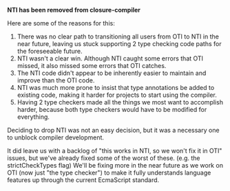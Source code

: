 **NTI has been removed from closure-compiler**

Here are some of the reasons for this:
1. There was no clear path to transitioning all users from OTI to NTI in the near future,
   leaving us stuck supporting 2 type checking code paths for the foreseeable future.
2. NTI wasn't a clear win.
   Although NTI caught some errors that OTI missed, it also missed some errors that OTI catches.
3. The NTI code didn't appear to be inherently easier to maintain and improve than the OTI code.
4. NTI was much more prone to insist that type annotations be added to existing code,
   making it harder for projects to start using the compiler.
5. Having 2 type checkers made all the things we most want to accomplish harder,
   because both type checkers would have to be modified for everything.

Deciding to drop NTI was not an easy decision, but it was a necessary one to unblock compiler development.

It did leave us with a backlog of "this works in NTI, so we won't fix it in OTI" issues, but we've already fixed some of the worst of these. (e.g. the strictCheckTypes flag)
We'll be fixing more in the near future as we work on OTI (now just "the type checker") to make it fully understands language features up through the current EcmaScript standard.
